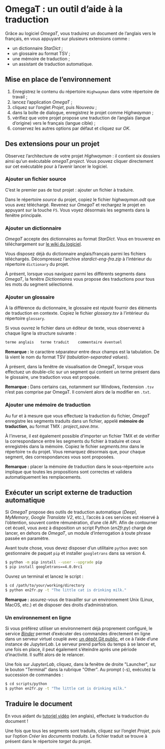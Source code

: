 # OmegaT : un outil d’aide à la traduction

Grâce au logiciel *OmegaT*, vous traduirez un document de l’anglais vers le français, en vous appuyant sur plusieurs extensions comme :
- un dictionnaire *StarDict* ;
- un glossaire au format TSV ;
- une mémoire de traduction ;
- un assistant de traduction automatique.

## Mise en place de l’environnement

1. Enregistrez le contenu du répertoire `Highwayman` dans votre répertoire de travail ;
2. lancez l’application *OmegaT* ;
3. cliquez sur l’onglet *Projet*, puis *Nouveau* ;
4. dans la boîte de dialogue, enregistrez le projet comme *Highwayman* ;
5. vérifiez que votre projet propose une traduction de l’anglais (langue d’origine) vers le français (langue cible) ;
6. conservez les autres options par défaut et cliquez sur *OK*.

## Des extensions pour un projet

Observez l’architecture de votre projet *Highwayman* : il contient six dossiers ainsi qu'un exécutable *omegaT.project*. Vous pouvez cliquer directement sur cet exécutable pour à l’avenir lancer le logiciel.

### Ajouter un fichier source

C’est le premier pas de tout projet : ajouter un fichier à traduire.

Dans le répertoire *source* du projet, copiez le fichier *highwayman.odt* que vous avez téléchargé. Revenez sur *OmegaT* et rechargez le projet en appuyant sur la touche `F5`. Vous voyez désormais les segments dans la fenêtre principale.

### Ajouter un dictionnaire

*OmegaT* accepte des dictionnaires au format *StarDict*. Vous en trouverez en téléchargement sur [le wiki du logiciel](https://sourceforge.net/p/omegat/wiki/Reference%20Material/).

Vous disposez déjà du dictionnaire anglais/français parmi les fichiers téléchargés. Décompressez l’archive *stardict-eng-fra.zip* à l’intérieur du répertoire `dictionary` du projet.

À présent, lorsque vous naviguez parmi les différents segments dans *OmegaT*, la fenêtre *Dictionnaires* vous propose des traductions pour tous les mots du segment sélectionné.

### Ajouter un glossaire

À la différence du dictionnaire, le glossaire est réputé fournir des éléments de traduction en contexte. Copiez le fichier *glossary.tsv* à l’intérieur du répertoire `glossary`.

Si vous ouvrez le fichier dans un éditeur de texte, vous observerez à chaque ligne la structure suivante :

```txt
terme anglais   terme traduit    commentaire éventuel
```

**Remarque :** le caractère séparateur entre deux champs est la tabulation. De là vient le nom du format TSV (*tabulation-separated values*).

À présent, dans la fenêtre de visualisation de OmegaT, lorsque vous effectuez un double-clic sur un segment qui contient un terme présent dans le glossaire, une traduction vous est proposée.

**Remarque :** Dans certains cas, notamment sur Windows, l’extension `.tsv` n’est pas comprise par OmegaT. Il convient alors de la modifier en `.txt`.

### Ajouter une mémoire de traduction

Au fur et à mesure que vous effectuez la traduction du fichier, *OmegaT* enregistre les segments traduits dans un fichier, appelé **mémoire de traduction**, au format TMX : *project_save.tmx*.

À l’inverse, il est également possible d’importer un fichier TMX et de vérifier la correspondance entre les segments du fichier à traduire et ceux enregistrés dans la mémoire. Copiez le fichier *segments.tmx* dans le répertoire `tm` du projet. Vous remarquez désormais que, pour chaque segment, des correspondances vous sont proposées.

**Remarque :** placer la mémoire de traduction dans le sous-répertoire `auto` implique que toutes les propositions sont correctes et validera automatiquement les remplacements.

## Exécuter un script externe de traduction automatique

Si *OmegaT* propose des outils de traduction automatique (*Deepl*, *MyMemory*, *Google Translate V2*, etc.), l’accès à ces services est réservé à l’obtention, souvent contre rémunération, d’une clé API. Afin de contourner cet écueil, vous avez à disposition un script Python (*en2fr.py*) chargé de lancer, en dehors de *OmegaT*, un module d’interrogation à toute phrase passée en paramètre.

Avant toute chose, vous devez disposer d’un utilitaire `python` avec son gestionnaire de paquet `pip` et installer `googletrans` dans sa version 4.

```bash
$ python -m pip install --user --upgrade pip
$ pip install googletrans==4.0.0rc1
```

Ouvrez un terminal et lancez le script :

```bash
$ cd /path/to/your/working/directory
$ python en2fr.py -t "The little cat is drinking milk."
```

**Remarque :** assurez-vous de travailler sur un environnement Unix (Linux, MacOS, etc.) et de disposer des droits d’administration.

### Un environnement en ligne

Si vous préférez utiliser un environnement déjà proprement configuré, le service [*Binder*](https://mybinder.org/v2/gh/Alex-bzh/python-M2ILTS/main) permet d’exécuter des commandes directement en ligne dans un serveur virtuel couplé avec [un dépôt Git public](https://github.com/Alex-bzh/python-M2ILTS), et ce à l’aide d’une instance de *JupyterLab*. Le serveur prend parfois du temps à se lancer et, une fois en place, il peut également s’éteindre après une période d’inactivité. Il suffit alors de le relancer.

Une fois sur *JupyterLab*, cliquez, dans la fenêtre de droite "Launcher", sur le bouton "Terminal" dans la rubrique "Other". Au prompt (`~$`), exécutez la succession de commandes :

```bash
$ cd scripts/python
$ python en2fr.py -t "The little cat is drinking milk."
```

## Traduire le document

En vous aidant du [tutoriel vidéo](https://youtu.be/3Wv79R9Sp6E) (en anglais), effectuez la traduction du document !

Une fois que tous les segments sont traduits, cliquez sur l’onglet *Projet*, puis sur l’option *Créer les documents traduits*. Le fichier traduit se trouve à présent dans le répertoire *target* du projet.
